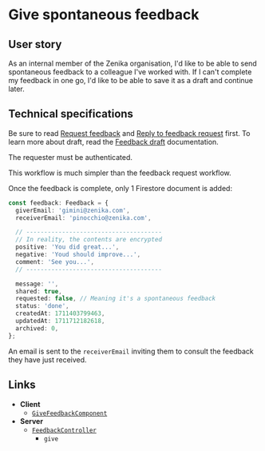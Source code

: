 # Give spontaneous feedback

## User story

As an internal member of the Zenika organisation, I'd like to be able to send spontaneous feedback to a colleague I've worked with.
If I can't complete my feedback in one go, I'd like to be able to save it as a draft and continue later.

## Technical specifications

Be sure to read [Request feedback](./request-feedback) and [Reply to feedback request](./reply-to-feedback-request) first.
To learn more about draft, read the [Feedback draft](./feedback-draft) documentation.

The requester must be authenticated.

This workflow is much simpler than the feedback request workflow.

Once the feedback is complete, only 1 Firestore document is added:

```ts
const feedback: Feedback = {
  giverEmail: 'gimini@zenika.com',
  receiverEmail: 'pinocchio@zenika.com',

  // --------------------------------------
  // In reality, the contents are encrypted
  positive: 'You did great...',
  negative: 'Youd should improve...',
  comment: 'See you...',
  // --------------------------------------

  message: '',
  shared: true,
  requested: false, // Meaning it's a spontaneous feedback
  status: 'done',
  createdAt: 1711403799463,
  updatedAt: 1711712182618,
  archived: 0,
};
```

An email is sent to the `receiverEmail` inviting them to consult the feedback they have just received.

## Links

- **Client**
  - [`GiveFeedbackComponent`](https://github.com/Zenika/feedzback/blob/main/client/src/app/give-feedback/give-feedback/give-feedback.component.ts)
- **Server**
  - [`FeedbackController`](https://github.com/Zenika/feedzback/blob/main/server/src/feedback/feedback.controller.ts)
    - `give`
